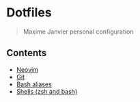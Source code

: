 # Dotfiles

> Maxime Janvier personal configuration

## Contents

- [Neovim](.config/nvim/)
- [Git](.gitconfig)
- [Bash aliases](.bash_aliases)
- [Shells (zsh and bash)](.bashrc)
